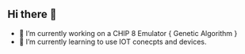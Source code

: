 ## Hi there 👋
- 🔭 I’m currently working on a CHIP 8 Emulator { Genetic Algorithm }
- 🌱 I’m currently learning to use IOT conecpts and devices.
<!--
**ARMNX10/ARMNX10** is a ✨ _special_ ✨ repository because its `README.md` (this file) appears on your GitHub profile.

Here are some ideas to get you started:

- 🔭 I’m currently working on ...
- 🌱 I’m currently learning ...
- 👯 I’m looking to collaborate on ...
- 🤔 I’m looking for help with ...
- 💬 Ask me about ...
- 📫 How to reach me: ...
- 😄 Pronouns: ...
- ⚡ Fun fact: ...
-->
